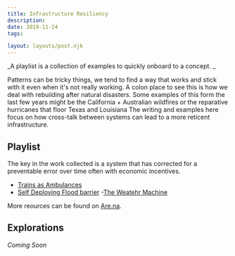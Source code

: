 ```yaml
---
title: Infrastructure Resiliency
description:
date: 2019-11-24
tags:

layout: layouts/post.njk
---
```

_A playlist is a collection of examples to quickly onboard to a concept. _

Patterns can be tricky things, we tend to find a way that works and stick with it even when it's not really working. A colon place to see this is how we deal with rebuilding after natural disasters. Some examples of this form the last few years might be the California + Australian wildfires or the reparative hurricanes that floor Texas and Louisiana The writing and examples here focus on how cross-talk between systems can lead to a more reticent infrastructure.

## Playlist

The key in the work collected is a system that has corrected for a preventable error over time often with economic incentives.

- [Trains as Ambulances](https://qz.com/1831937/photos-coronavirus-patients-leave-paris-by-train-to-alleviate-its-strained-hospitals/)
- [Self Deploying Flood barrier](https://www.are.na/block/7727679#)
-[The Weatehr Machine](https://99percentinvisible.org/episode/the-weather-machine/)

More reources can be found on [Are.na](https://www.are.na/gndclouds/infrastructure-resiliency).

## Explorations

_Coming Soon_
